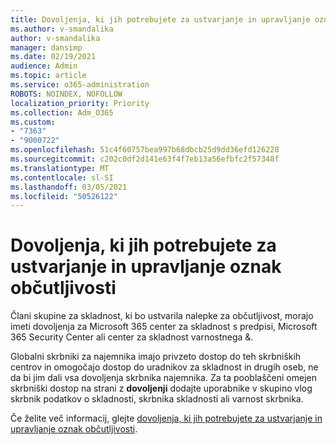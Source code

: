 ```yaml
---
title: Dovoljenja, ki jih potrebujete za ustvarjanje in upravljanje oznak občutljivosti
ms.author: v-smandalika
author: v-smandalika
manager: dansimp
ms.date: 02/19/2021
audience: Admin
ms.topic: article
ms.service: o365-administration
ROBOTS: NOINDEX, NOFOLLOW
localization_priority: Priority
ms.collection: Adm_O365
ms.custom:
- "7363"
- "9000722"
ms.openlocfilehash: 51c4f60757bea997b68dbcb25d9dd36efd126228
ms.sourcegitcommit: c202c0df2d141e63f4f7eb13a56efbfc2f57348f
ms.translationtype: MT
ms.contentlocale: sl-SI
ms.lasthandoff: 03/05/2021
ms.locfileid: "50526122"
---
```

# <a name="permissions-required-to-create-and-manage-sensitivity-labels"></a>Dovoljenja, ki jih potrebujete za ustvarjanje in upravljanje oznak občutljivosti

Člani skupine za skladnost, ki bo ustvarila nalepke za občutljivost, morajo imeti dovoljenja za Microsoft 365 center za skladnost s predpisi, Microsoft 365 Security Center ali center za skladnost varnostnega &.

Globalni skrbniki za najemnika imajo privzeto dostop do teh skrbniških centrov in omogočajo dostop do uradnikov za skladnost in drugih oseb, ne da bi jim dali vsa dovoljenja skrbnika najemnika. Za ta pooblaščeni omejen skrbniški dostop na strani z **dovoljenji** dodajte uporabnike v skupino vlog skrbnik podatkov o skladnosti, skrbnika skladnosti ali varnost skrbnika.

Če želite več informacij, glejte [dovoljenja, ki jih potrebujete za ustvarjanje in upravljanje oznak občutljivosti](https://docs.microsoft.com/microsoft-365/compliance/get-started-with-sensitivity-labels).